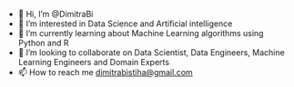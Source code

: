 - 👋 Hi, I’m @DimitraBi
- 👀 I’m interested in Data Science and Artificial intelligence
- 🌱 I’m currently learning about Machine Learning algorithms using Python and R
- 💞️ I’m looking to collaborate on Data Scientist, Data Engineers, Machine Learning Engineers and Domain Experts 
- 📫 How to reach me dimitrabistiha@gmail.com


